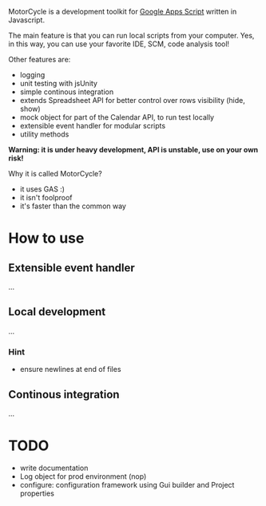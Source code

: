 MotorCycle is a development toolkit for [Google Apps Script](http://code.google.com/intl/hu-HU/googleapps/appsscript/guide.html) written in Javascript.

The main feature is that you can run local scripts from your computer. Yes, in this way, you can use your favorite IDE, SCM, code analysis tool!

Other features are:

* logging
* unit testing with jsUnity
* simple continous integration
* extends Spreadsheet API for better control over rows visibility (hide, show)
* mock object for part of the Calendar API, to run test locally
* extensible event handler for modular scripts
* utility methods

**Warning: it is under heavy development, API is unstable, use on your own risk!**

Why it is called MotorCycle?

* it uses GAS :)
* it isn't foolproof
* it's faster than the common way

# How to use

## Extensible event handler
...
## Local development
…
### Hint

* ensure newlines at end of files 
## Continous integration
...


# TODO

* write documentation
* Log object for prod environment (nop)
* configure: configuration framework using Gui builder and Project properties